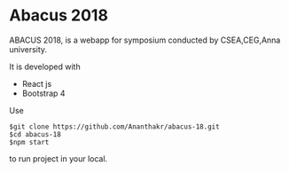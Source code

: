 # Abacus 2018

ABACUS 2018, is a webapp for symposium conducted by CSEA,CEG,Anna university.

It is developed with 
  - React js
  - Bootstrap 4

Use 
```
$git clone https://github.com/Ananthakr/abacus-18.git
$cd abacus-18
$npm start
```

to run project in your local.
